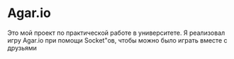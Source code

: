 # Agar.io

Это мой проект по практической работе в университете. Я реализовал игру Agar.io при помощи Socket"ов, чтобы можно было играть вместе с друзьями
